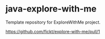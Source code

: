 # java-explore-with-me

Template repository for ExploreWithMe project.

https://github.com/fickt/explore-with-me/pull/1 
